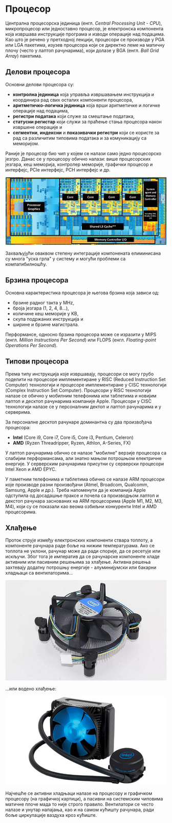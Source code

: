# Процесор

Централна процесорска јединица (енгл. *Central Processing Unit - CPU*),
микропроцесор или једноставно процесор, је електронска компонента која извршава
инструкције програма и изводи операције над подацима. Као што је речено у
претходној лекцији, процесори се производе у PGA или LGA пакетима, изузев
процесора који се директно леме на матичну плочу (често у лаптоп рачунарима),
који долазе у BGA (енгл. *Ball Grid Array*) пакетима.

## Делови процесора

Основни делови процесора су:

* **контролна јединица** која управља извршавањем инструкција и координира рад
свих осталих компоненти процесора,
* **аритметичко-логичка јединица** која врши аритметичке и логичке операције
над подацима,
* **регистри података** који служе за смештање података,
* **статусни регистар** који служи за праћење стања процесора након извршене
операције и
* **сегментни**, **индексни** и **показивачки регистри** који се користе за рад
са различитим типовима података и за комуникацију са меморијом.

Раније је процесор био чип у којем се налази само једно процесорско језгро.
Данас се у процесору обично налази: више процесорских језгара, кеш меморија,
контролер меморије, графички процесор и интерфејс, PCIe интерфејс, PCH интерфејс
и др.

![Intel CPU](./images/inteldie.jpg)

Захваљујући оваквом степену интеграције компонената елиминисана су многа "уска
грла" у систему и могући проблеми са компатибилношћу.

## Брзина процесора

Основна карактеристика процесора је његова брзина која зависи од:

* брзине радног такта у MHz,
* броја језгара (1, 2, 4, 8...),
* количине кеш меморије у KB,
* скупа подржаних инструкција и
* ширине и брзине магистрала.

Перформансе, односно брзина процесора може се изразити у MIPS (енгл. *Million
Instructions Per Second*) или FLOPS (енгл. *Floating-point Operations Per
Second*).

## Типови процесора

Према типу инструкција које извршавају, процесори се могу грубо поделити на
процесоре имплементиране у RISC (Reduced Instruction Set Computer) технологији
и процесоре имплементиране у CISC технологији (Complex Instruction Set
Computer). Процесори у RISC технологији налазе се обично у мобилним телефонима
или таблетима и новијим лаптоп и десктоп рачунарима компаније Apple. Процесори
у CISC технологији налазе се у персоналним дектоп и лаптоп рачунарима и у
серверима.

За персоналне десктоп рачунаре доминантна су два произвођача процесора:

* **Intel** (Core i9, Core i7, Core i5, Core i3, Pentium, Celeron)
* **AMD** (Ryzen Threadripper, Ryzen, Athlon, A-Series, FX)

У лаптоп рачунарима обично се налазе "мобилне" верзије процесора са слабијим
перформансама, али знатно мањом потрошњом електричне енергије. У серверским
рачунарима присутни су серверски процесори Intel Xeon и AMD EPYC.

У паметним телефонима и таблетима обично се налазе ARM процесори које производе
разни произвођачи (Atmel, Broadcom, Qualcomm, Samsung, Apple и др.). Треба
напоменути да је компанија Apple одступила од досадашње праксе и почела са
производњом лаптоп и декстоп рачунара заснованих на ARM процесорима (Apple M1,
M2, M3, M4), који су се показали као веома озбиљни конкуренти Intel и AMD
процесорима.

## Хлађење

Проток струје између електронских компоненти ствара топлоту, а компоненте
рачунара раде боље на нижим температурама. Ако се топлота не уклони, рачунар
може да ради спорије, да се ресетује или искључи. Због тога је императив да се
рачунарске компоненте хладе активним или пасивним решењима за хлађење. Активна
решења захтевају додатну потрошњу енергије - алуминијумски или бакарни хладњаци
са вентилаторима...

![Хладњак са вентилатором](./images/air-cooler.jpg)

...или водено хлађење:

![Хладњак са воденим хлађењем](./images/water-cooler.jpg)

Најчешће се активни хладњаци налазе на процесору и графичком процесору (на
графичкој картици), а пасивни на системским чиповима матичне плоче мада то није
строго правило. Вентилатори се често налазе и унутар напајања, као и на самом
кућишту рачунара, ради боље циркулације ваздуха кроз кућиште.
